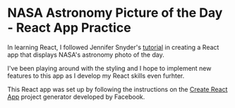 # NASA Astronomy Picture of the Day - React App Practice
In learning React, I followed Jennifer Snyder's [tutorial](https://medium.com/@jlsnyder09/how-to-use-react-to-display-nasas-astronomy-picture-of-the-day-283c01ff9e31) in creating a React app that displays NASA's astronomy photo of the day.

I've been playing around with the styling and I hope to implement new features to this app as I develop my React skills even furhter.

This React app was set up by following the instructions on the [Create React App](https://github.com/facebook/create-react-app) project generator developed by Facebook.
